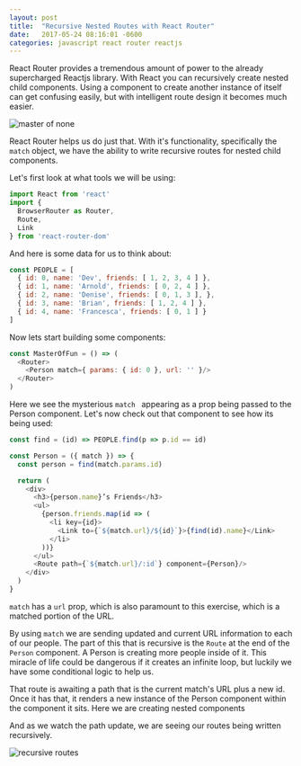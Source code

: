 ```yaml
---
layout: post
title:  "Recursive Nested Routes with React Router"
date:   2017-05-24 08:16:01 -0600
categories: javascript react router reactjs
---
```


React Router provides a tremendous amount of power to the already supercharged Reactjs library. With React you can recursively create nested child components. Using a component to create another instance of itself can get confusing easily, but with intelligent route design it becomes much easier.

![master of none](https://media.giphy.com/media/LQEJf2akHAddm/giphy.gif?response_id=59259007d2b11a0bbd9ba92b "Really")

 React Router helps us do just that. With it's functionality, specifically the ```match``` object, we have the ability to write recursive routes for nested child components.

Let's first look at what tools we will be using:
```javascript
import React from 'react'
import {
  BrowserRouter as Router,
  Route,
  Link
} from 'react-router-dom'
```
And here is some data for us to think about:
```javascript
const PEOPLE = [
  { id: 0, name: 'Dev', friends: [ 1, 2, 3, 4 ] },
  { id: 1, name: 'Arnold', friends: [ 0, 2, 4 ] },
  { id: 2, name: 'Denise', friends: [ 0, 1, 3 ], },
  { id: 3, name: 'Brian', friends: [ 1, 2, 4 ] },
  { id: 4, name: 'Francesca', friends: [ 0, 1 ] }
]
```

Now lets start building some components:
```javascript
const MasterOfFun = () => (
  <Router>
    <Person match={ params: { id: 0 }, url: '' }/>
  </Router>
)
```

Here we see the mysterious ```match ``` appearing as a prop being passed to the Person component. Let's now check out that component to see how its being used:

```javascript
const find = (id) => PEOPLE.find(p => p.id == id)

const Person = ({ match }) => {
  const person = find(match.params.id)

  return (
    <div>
      <h3>{person.name}’s Friends</h3>
      <ul>
        {person.friends.map(id => (
          <li key={id}>
            <Link to={`${match.url}/${id}`}>{find(id).name}</Link>
          </li>
        ))}
      </ul>
      <Route path={`${match.url}/:id`} component={Person}/>
    </div>
  )
}
```


```match``` has a ```url``` prop, which is also paramount to this exercise, which is a matched portion of the URL.



By using ```match``` we are sending updated and current URL information to each of our people. The part of this that is recursive is the ```Route``` at the end of the ```Person``` component. A Person is creating more people inside of it. This miracle of life could be dangerous if it creates an infinite loop, but luckily we have some conditional logic to help us.


That route is awaiting a path that is the current match's URL plus a new id. Once it has that, it renders a new instance of the Person component within the component it sits. Here we are creating nested components


And as we watch the path update, we are seeing our routes being written recursively.



![recursive routes](https://media.giphy.com/media/3oKIPA6dGYwBihfWPC/giphy.gif "Watch those routes go!")
